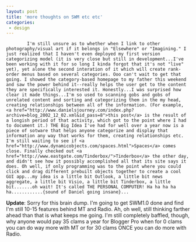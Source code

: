 ```yaml
---
layout: post
title: 'more thoughts on SWM etc etc'
categories:
 - design
---
```


			I'm still unsure as to whether when I link to other photography/visual art if it belongs in "Elsewhere" or "Imagining." I just realized that I haven't even deployed my first version categorizing model (it is very close but still in development...I've been working with it for so long I kinda forgot that it's not "live" yet), yet alone the second interation of it which will create rank-order menus based on several categories. Ooo can't wait to get that going. I showed the category-based homepage to my father this weekend and saw the power behind it--really helps the user get to the content they are specifically interested it. Honestly...I was surprised how clear it made things...I'm so used to scanning gobs and gobs of unrelated content and sorting and categorizing them in the my head, creating relationships between all of the information. (For example, <a href="http://www.danielsjourney.com/index.php?archive=blog_2002_12_02.xml&id_pass=8">this post</a> is the result of a longish period of that activity, which got to the point where I had to document it.) THE Big Idea I've had for well over a year now is a piece of sotware that helps anyone categorize and display that information any way that works for them, creating relationships etc. I'm still waiting to see if <a href="http://www.dynamicobjects.com/spaces.html">Spaces</a> comes close. Finally checked out <a href="http://www.eastgate.com/Tinderbox/">Tinderbox</a> the other day, and didn't see how it possibly accomplished all that its site says it does. Oh well, if only programming was to the point where you could click and drag different prebuilt objects together to create a cool GUI app...my idea is a little bit Outlook, a little bit news aggregate, a little bit Visio, a little bit Tinderbox, a little bit.......oh wait! It's called THE PERSONAL COMPUTER! Ha ha ha ha ha............{sound of Daniel going insane}...

<b>Update</b>: Sorry for this brain dump. I'm going to get SWM1.0 done and find I'm still 10-15 features behind MT and Radio. Ah, oh well, still thinking farther ahead than that is what keeps me going. I'm still completely baffled, though, why anyone would pay 35 clams a year for Blogger Pro when for 0 clams you can do way more with MT or for 30 clams ONCE you can do more with Radio.


